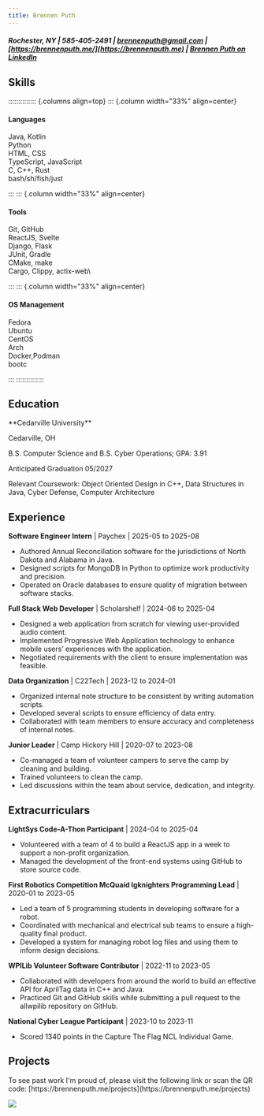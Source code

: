 ```yaml
---
title: Brennen Puth
---
```


##### Rochester, NY | 585-405-2491 | [brennenputh@gmail.com](mailto:brennenputh@gmail.com) | [https://brennenputh.me/](https://brennenputh.me) | [Brennen Puth on LinkedIn](www.linkedin.com/in/brennen-puth-b07aa9316)

## Skills

<div class="skills">

:::::::::::::: {.columns align=top}
::: {.column width="33%" align=center}

<div>

#### Languages

Java, Kotlin\
Python\
HTML, CSS\
TypeScript, JavaScript\
C, C++, Rust\
bash/sh/fish/just

</div>
::: 
::: {.column width="33%" align=center}
<div>

#### Tools

Git, GitHub\
ReactJS, Svelte\
Django, Flask\
JUnit, Gradle\
CMake, make\
Cargo, Clippy, actix-web\

</div>
::: 
::: {.column width="33%" align=center}
<div>

#### OS Management

Fedora\
Ubuntu\
CentOS\
Arch\
Docker,Podman\
bootc

</div>
</div>
::: 
::::::::::::::

## Education

<div class="lr-split">
<p>**Cedarville University**</p>
<p>Cedarville, OH</p>
</div>

<div class="lr-split">
<p>B.S. Computer Science and B.S. Cyber Operations; GPA: 3.91</p>
<p>Anticipated Graduation 05/2027</p>
</div>

Relevant Coursework: Object Oriented Design in C++, Data Structures in Java, Cyber Defense, Computer Architecture

## Experience

**Software Engineer Intern** | Paychex | 2025-05 to 2025-08

* Authored Annual Reconciliation software for the jurisdictions of North Dakota and Alabama in Java.
* Designed scripts for MongoDB in Python to optimize work productivity and precision.
* Operated on Oracle databases to ensure quality of migration between software stacks.

**Full Stack Web Developer** | Scholarshelf | 2024-06 to 2025-04

* Designed a web application from scratch for viewing user-provided audio content.
* Implemented Progressive Web Application technology to enhance mobile users’ experiences with the application.
* Negotiated requirements with the client to ensure implementation was feasible.

**Data Organization** | C22Tech | 2023-12 to 2024-01

* Organized internal note structure to be consistent by writing automation scripts.
* Developed several scripts to ensure efficiency of data entry.
* Collaborated with team members to ensure accuracy and completeness of internal notes.

**Junior Leader** | Camp Hickory Hill | 2020-07 to 2023-08

* Co-managed a team of volunteer campers to serve the camp by cleaning and building.
* Trained volunteers to clean the camp.
* Led discussions within the team about service, dedication, and integrity.

## Extracurriculars

**LightSys Code-A-Thon Participant** | 2024-04 to 2025-04

* Volunteered with a team of 4 to build a ReactJS app in a week to support a non-profit organization.
* Managed the development of the front-end systems using GitHub to store source code.

**First Robotics Competition McQuaid Igknighters Programming Lead** | 2020-01 to 2023-05

* Led a team of 5 programming students in developing software for a robot.
* Coordinated with mechanical and electrical sub teams to ensure a high-quality final product.
* Developed a system for managing robot log files and using them to inform design decisions.

**WPILib Volunteer Software Contributor** | 2022-11 to 2023-05

* Collaborated with developers from around the world to build an effective API for AprilTag data in C++ and Java.
* Practiced Git and GitHub skills while submitting a pull request to the allwpilib repository on GitHub.

**National Cyber League Participant** | 2023-10 to 2023-11

* Scored 1340 points in the Capture The Flag NCL Individual Game.

## Projects

<div id="projects">
<div id="projects-text">
To see past work I'm proud of, please visit the following link or scan the QR code: [https://brennenputh.me/projects](https://brennenputh.me/projects)

</div>

![](./projects.png)

</div>

